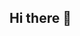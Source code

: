 ## Hi there 👋

<!--
**Kupervas/Kupervas** is a ✨ _special_ ✨ repository because its `README.md` (this file) appears on your GitHub profile.

Here are some ideas to get you started:

- 🔭 I’m currently working on ...
- 🌱 I’m currently learning C#
- 👯 I’m looking to collaborate on ...
- 🤔 I’m looking for help with ...
- 💬 Ask me about my hobbies
- 📫 How to reach me: ...
- 😄 Pronouns: ...
- ⚡ Fun fact: ...
-->
